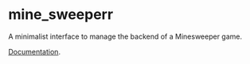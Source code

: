 # mine_sweeperr
A minimalist interface to manage the backend of a Minesweeper game.

[Documentation](https://docs.rs/mine_sweeperr/latest).

